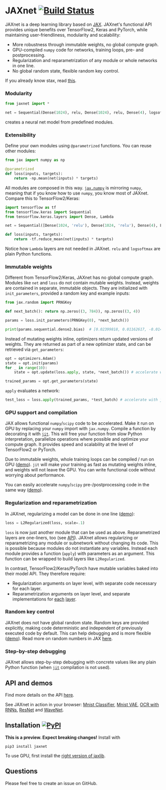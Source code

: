 # JAXnet [![Build Status](https://travis-ci.org/JuliusKunze/jaxnet.svg?branch=master)](https://travis-ci.org/JuliusKunze/jaxnet) 

JAXnet is a deep learning library based on [JAX](https://github.com/google/jax).
JAXnet's functional API provides unique benefits over TensorFlow2, Keras and PyTorch,
while maintaining user-friendliness, modularity and scalability:
- More robustness through immutable weights, no global compute graph.
- GPU-compiled `numpy` code for networks, training loops, pre- and postprocessing.
- Regularization and reparametrization of any module or whole networks in one line.
- No global random state, flexible random key control.

If you already know stax, read [this](STAX.md).

### Modularity

```python
from jaxnet import *

net = Sequential(Dense(1024), relu, Dense(1024), relu, Dense(4), logsoftmax)
```
creates a neural net model from predefined modules.

### Extensibility

Define your own modules using `@parametrized` functions. You can reuse other modules:

```python
from jax import numpy as np

@parametrized
def loss(inputs, targets):
    return -np.mean(net(inputs) * targets)
```

All modules are composed in this way.
[`jax.numpy`](https://github.com/google/jax#whats-supported) is mirroring `numpy`,
meaning that if you know how to use `numpy`, you know most of JAXnet.
Compare this to TensorFlow2/Keras:

```python
import tensorflow as tf
from tensorflow.keras import Sequential
from tensorflow.keras.layers import Dense, Lambda

net = Sequential([Dense(1024, 'relu'), Dense(1024, 'relu'), Dense(4), Lambda(tf.nn.log_softmax)])

def loss(inputs, targets):
    return -tf.reduce_mean(net(inputs) * targets)
```

Notice how `Lambda` layers are not needed in JAXnet.
`relu` and `logsoftmax` are plain Python functions.

### Immutable weights

Different from TensorFlow2/Keras, JAXnet has no global compute graph.
Modules like `net` and `loss` do not contain mutable weights.
Instead, weights are contained in separate, immutable objects.
They are initialized with `init_parameters`, provided a random key and example inputs:

```python
from jax.random import PRNGKey

def next_batch(): return np.zeros((3, 784)), np.zeros((3, 4))

params = loss.init_parameters(PRNGKey(0), *next_batch())

print(params.sequential.dense2.bias)  # [0.02399818, 0.01162617, -0.01457787, 0.00699937]
```

Instead of mutating weights inline, optimizers return updated versions of weights.
They are returned as part of a new optimizer state, and can be retrieved via `get_parameters`:

```python
opt = optimizers.Adam()
state = opt.init(params)
for _ in range(10):
    state = opt.update(loss.apply, state, *next_batch()) # accelerate with jit=True

trained_params = opt.get_parameters(state)
```

`apply` evaluates a network:

```python
test_loss = loss.apply(trained_params, *test_batch) # accelerate with jit=True
```

### GPU support and compilation

JAX allows functional `numpy`/`scipy` code to be accelerated.
Make it run on GPU by replacing your `numpy` import with `jax.numpy`.
Compile a function by decorating it with [`jit`](https://github.com/google/jax#compilation-with-jit).
This will free your function from slow Python interpretation, parallelize operations where possible and optimize your compute graph.
It provides speed and scalability at the level of TensorFlow2 or PyTorch.

Due to immutable weights, whole training loops can be compiled / run on GPU ([demo](examples/mnist_vae.py#L96)).
`jit` will make your training as fast as mutating weights inline, and weights will not leave the GPU.
You can write functional code without worrying about performance.

You can easily accelerate `numpy`/`scipy` pre-/postprocessing code in the same way ([demo](examples/mnist_vae.py#L61)).

### Regularization and reparametrization

In JAXnet, regularizing a model can be done in one line ([demo](examples/wavenet.py#L167)):

```python
loss = L2Regularized(loss, scale=.1)
```

`loss` is now just another module that can be used as above.
Reparametrized layers are one-liners, too (see [API](API.md#regularization-and-reparametrization)).
JAXnet allows regularizing or reparametrizing any module or subnetwork without changing its code.
This is possible because modules do not instantiate any variables.
Instead each module provides a function (`apply`) with parameters as an argument.
This function can be wrapped to build layers like `L2Regularized`.

In contrast, TensorFlow2/Keras/PyTorch have mutable variables baked into their model API. They therefore require:
- Regularization arguments on layer level, with separate code necessary for each layer.
- Reparametrization arguments on layer level, and separate implementations for [each](https://www.tensorflow.org/probability/api_docs/python/tfp/layers/DenseReparameterization) [layer](https://www.tensorflow.org/probability/api_docs/python/tfp/layers/Convolution1DReparameterization).

### Random key control
JAXnet does not have global random state.
Random keys are provided explicitly, making code deterministic and independent of previously executed code by default.
This can help debugging and is more flexible ([demo](examples/mnist_vae.py#L81)).
Read more on random numbers in JAX [here](https://github.com/google/jax#random-numbers-are-different).

### Step-by-step debugging
JAXnet allows step-by-step debugging with concrete values like any plain Python function
(when [`jit`](https://github.com/google/jax#compilation-with-jit) compilation is not used).

## API and demos
Find more details on the API [here](API.md).

See JAXnet in action in your browser:
[Mnist Classifier](https://colab.research.google.com/drive/18kICTUbjqnfg5Lk3xFVQtUj6ahct9Vmv),
[Mnist VAE](https://colab.research.google.com/drive/19web5SnmIFglLcnpXE34phiTY03v39-g),
[OCR with RNNs](https://colab.research.google.com/drive/1YuI6GUtMgnMiWtqoaPznwAiSCe9hMR1E),
[ResNet](https://colab.research.google.com/drive/1q6yoK_Zscv-57ZzPM4qNy3LgjeFzJ5xN) and
[WaveNet](https://colab.research.google.com/drive/111cKRfwYX4YFuPH3FF4V46XLfsPG1icZ).

## Installation [![PyPI](https://img.shields.io/pypi/v/jaxnet.svg)](https://pypi.python.org/pypi/jaxnet/#history)
**This is a preview. Expect breaking changes!** Install with

```
pip3 install jaxnet
```

To use GPU, first install the [right version of jaxlib](https://github.com/google/jax#installation).

## Questions

Please feel free to create an issue on GitHub.